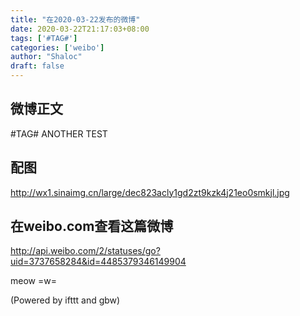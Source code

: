 ```yaml
---
title: "在2020-03-22发布的微博"
date: 2020-03-22T21:17:03+08:00
tags: ['#TAG#']
categories: ['weibo']
author: "Shaloc"
draft: false
---
```

## 微博正文

 #TAG# ANOTHER TEST ​

## 配图

 http://wx1.sinaimg.cn/large/dec823acly1gd2zt9kzk4j21eo0smkjl.jpg

## 在weibo.com查看这篇微博

 http://api.weibo.com/2/statuses/go?uid=3737658284&id=4485379346149904

meow =w=

(Powered by ifttt and gbw)
    
